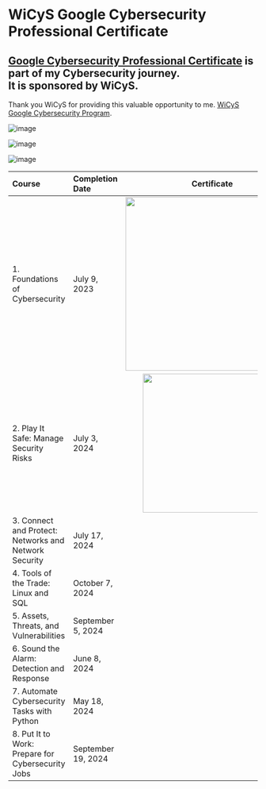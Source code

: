 <h1>WiCyS Google Cybersecurity Professional Certificate</h1>

<h2><a href="https://www.coursera.org/professional-certificates/google-cybersecurity">Google Cybersecurity Professional Certificate</a> is part of my Cybersecurity journey.<br>
It is sponsored by WiCyS.</h2>

<p>Thank you WiCyS for providing this valuable opportunity to me. <a href="https://www.wicys.org/benefits/google-cybersecurity-certificate-program/">WiCyS Google Cybersecurity Program</a>.</p>

![image](https://github.com/user-attachments/assets/35be29fe-d432-4abc-b2c9-4068da30b7d6)

![image](https://github.com/user-attachments/assets/8b79c0cd-1328-49ad-99cd-f269b347afb1)

![image](https://github.com/user-attachments/assets/ae596469-d435-4154-a226-9369d0ce1737)

  
| Course                                                 | Completion Date     | Certificate                                                                                         |  
| :----------------------------------------------------- | :------------------ | :-------------------------------------------------------------------------------------------------: |
| 1.  Foundations of Cybersecurity                       | July 9, 2023        | <img src="https://github.com/user-attachments/assets/bed9c780-d92b-4702-9a89-d4aeca783554" style="width:350px;"/> |
| 2.  Play It Safe: Manage Security Risks                | July 3, 2024        | <img src="https://tryhackme-certificates.s3-eu-west-1.amazonaws.com/THM-XTVLR1W5WS.png" style="width:280px;"/> |
| 3.  Connect and Protect: Networks and Network Security | July 17, 2024       | 
| 4.  Tools of the Trade: Linux and SQL                  | October 7, 2024     |
| 5.  Assets, Threats, and Vulnerabilities               | September 5, 2024   |
| 6.  Sound the Alarm: Detection and Response            | June 8, 2024        |
| 7.  Automate Cybersecurity Tasks with Python           | May 18, 2024        |
| 8.  Put It to Work: Prepare for Cybersecurity Jobs     | September 19, 2024  |
